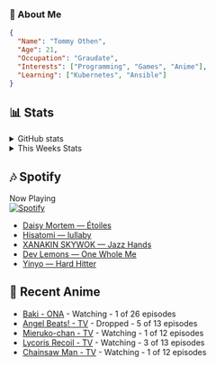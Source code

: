 ### 👋 About Me
```json
{
  "Name": "Tommy Othen",
  "Age": 21,
  "Occupation": "Graudate",
  "Interests": ["Programming", "Games", "Anime"],
  "Learning": ["Kubernetes", "Ansible"]
}
```

## 📊 Stats
<details>
  <summary>GitHub stats</summary>
  <a href="https://github.com/anuraghazra/github-readme-stats">
    <img src="https://github-readme-stats.vercel.app/api?username=tommyothen&show_icons=true&count_private=true&hide=prs,issues">
  </a>
</details>

<details>
  <summary>This Weeks Stats</summary>
  <a href="https://github.com/anuraghazra/github-readme-stats">
    <img src="https://github-readme-stats.vercel.app/api/wakatime?username=tommyothen&cache_seconds=1800&custom_title=Top%20Languages">
  </a>
</details>

## 🎶 Spotify
Now Playing\
[![Spotify](https://novatorem-dasushiasian.vercel.app/api/spotify)](https://open.spotify.com/user/g90805640970)
<!-- LASTFM:START -->
* [Daisy Mortem — Étoiles](https://www.last.fm/music/Daisy+Mortem/_/E%CC%81toiles)
* [Hisatomi — lullaby](https://www.last.fm/music/Hisatomi/_/lullaby)
* [XANAKIN SKYWOK — Jazz Hands](https://www.last.fm/music/XANAKIN+SKYWOK/_/Jazz+Hands)
* [Dev Lemons — One Whole Me](https://www.last.fm/music/Dev+Lemons/_/One+Whole+Me)
* [Yinyo — Hard Hitter](https://www.last.fm/music/Yinyo/_/Hard+Hitter)<!-- LASTFM:END -->

## 🗻 Recent Anime
<!-- ANIME-LIST:START -->
* [Baki - ONA](https://myanimelist.net/anime/34443/Baki) - Watching - 1 of 26 episodes
* [Angel Beats! - TV](https://myanimelist.net/anime/6547/Angel_Beats) - Dropped - 5 of 13 episodes
* [Mieruko-chan - TV](https://myanimelist.net/anime/48483/Mieruko-chan) - Watching - 1 of 12 episodes
* [Lycoris Recoil - TV](https://myanimelist.net/anime/50709/Lycoris_Recoil) - Watching - 3 of 13 episodes
* [Chainsaw Man - TV](https://myanimelist.net/anime/44511/Chainsaw_Man) - Watching - 1 of 12 episodes<!-- ANIME-LIST:END -->
